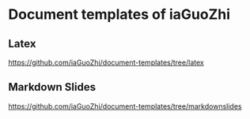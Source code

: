# Document templates of iaGuoZhi

## Latex

https://github.com/iaGuoZhi/document-templates/tree/latex

## Markdown Slides

https://github.com/iaGuoZhi/document-templates/tree/markdownslides
